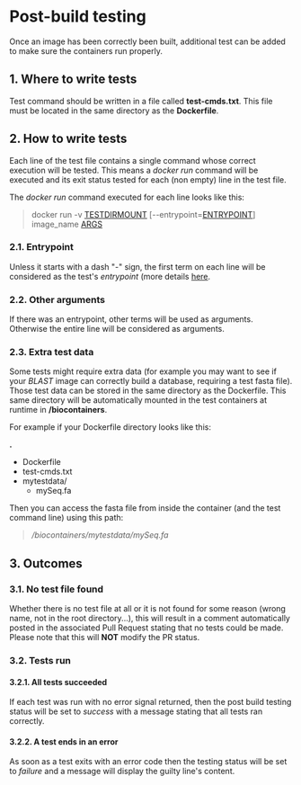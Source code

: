 Post-build testing
==================

Once an image has been correctly been built, additional test can be added to make sure the containers run properly.

## 1. Where to write tests

Test command should be written in a file called **test-cmds.txt**. This file must be located in the same directory as the **Dockerfile**.

## 2. How to write tests

Each line of the test file contains a single command whose correct execution will be tested. This means a _docker run_ command will be executed and its exit status tested for each (non empty) line in the test file.

The _docker run_ command executed for each line looks like this:

> docker run -v [TESTDIRMOUNT](#23-extra-test-data) \[--entrypoint=[ENTRYPOINT](#21-entrypoint)\] image_name [ARGS](#22-other-arguments)

### 2.1. Entrypoint

Unless it starts with a dash "-" sign, the first term on each line will be considered as the test's _entrypoint_ (more details [here](https://docs.docker.com/engine/reference/run/#entrypoint-default-command-to-execute-at-runtime).

### 2.2. Other arguments

If there was an entrypoint, other terms will be used as arguments. Otherwise the entire line will be considered as arguments.

### 2.3. Extra test data

Some tests might require extra data (for example you may want to see if your _BLAST_ image can correctly build a database, requiring a test fasta file).
Those test data can be stored in the same directory as the Dockerfile. This same directory will be automatically mounted in the test containers at runtime in **/biocontainers**.

For example if your Dockerfile directory looks like this:

**.**
 * Dockerfile
 * test-cmds.txt
 * mytestdata/
   * mySeq.fa

Then you can access the fasta file from inside the container (and the test command line) using this path: 

> _/biocontainers/mytestdata/mySeq.fa_

## 3. Outcomes

### 3.1. No test file found

Whether there is no test file at all or it is not found for some reason (wrong name, not in the root directory...), this will result in a comment automatically posted in the associated Pull Request stating that no tests could be made.
Please note that this will **NOT** modify the PR status.

### 3.2. Tests run

#### 3.2.1. All tests succeeded

If each test was run with no error signal returned, then the post build testing status will be set to _success_ with a message stating that all tests ran correctly.

#### 3.2.2. A test ends in an error

As soon as a test exits with an error code then the testing status will be set to _failure_ and a message will display the guilty line's content.
